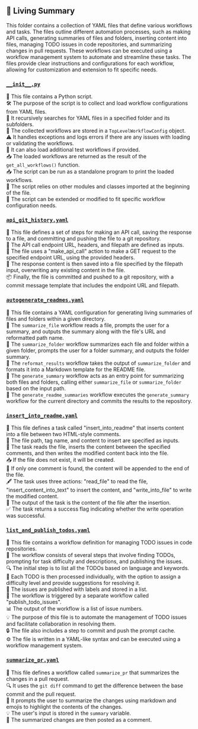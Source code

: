 

<!-- Living README Summary -->
## 🌳 Living Summary

This folder contains a collection of YAML files that define various workflows and tasks. The files outline different automation processes, such as making API calls, generating summaries of files and folders, inserting content into files, managing TODO issues in code repositories, and summarizing changes in pull requests. These workflows can be executed using a workflow management system to automate and streamline these tasks. The files provide clear instructions and configurations for each workflow, allowing for customization and extension to fit specific needs.


### [`__init__.py`](https://github.com/raphael-francis/AutoPR-internal/blob/58930ae93625b5c6df53ea36ba4305031b0615d6/./autopr/workflows/__init__.py)

📝 This file contains a Python script.  
🛠️ The purpose of the script is to collect and load workflow configurations from YAML files.  
📂 It recursively searches for YAML files in a specified folder and its subfolders.  
📝 The collected workflows are stored in a `TopLevelWorkflowConfig` object.  
⚠️ It handles exceptions and logs errors if there are any issues with loading or validating the workflows.  
🔄 It can also load additional test workflows if provided.  
📥 The loaded workflows are returned as the result of the `get_all_workflows()` function.  
📥 The script can be run as a standalone program to print the loaded workflows.  
📂 The script relies on other modules and classes imported at the beginning of the file.  
🚀 The script can be extended or modified to fit specific workflow configuration needs.  


### [`api_git_history.yaml`](https://github.com/raphael-francis/AutoPR-internal/blob/58930ae93625b5c6df53ea36ba4305031b0615d6/./autopr/workflows/api_git_history.yaml)

📝 This file defines a set of steps for making an API call, saving the response to a file, and committing and pushing the file to a git repository.  
🔗 The API call endpoint URL, headers, and filepath are defined as inputs.  
🔀 The file uses a "make_api_call" action to make a GET request to the specified endpoint URL, using the provided headers.  
📄 The response content is then saved into a file specified by the filepath input, overwriting any existing content in the file.  
📦 Finally, the file is committed and pushed to a git repository, with a commit message template that includes the endpoint URL and filepath.  


### [`autogenerate_readmes.yaml`](https://github.com/raphael-francis/AutoPR-internal/blob/58930ae93625b5c6df53ea36ba4305031b0615d6/./autopr/workflows/autogenerate_readmes.yaml)

📄 This file contains a YAML configuration for generating living summaries of files and folders within a given directory.  
📝 The `summarize_file` workflow reads a file, prompts the user for a summary, and outputs the summary along with the file's URL and reformatted path name.  
📂 The `summarize_folder` workflow summarizes each file and folder within a given folder, prompts the user for a folder summary, and outputs the folder summary.  
🔄 The `reformat_results` workflow takes the output of `summarize_folder` and formats it into a Markdown template for the README file.  
📝 The `generate_summary` workflow acts as an entry point for summarizing both files and folders, calling either `summarize_file` or `summarize_folder` based on the input path.  
📝 The `generate_readme_summaries` workflow executes the `generate_summary` workflow for the current directory and commits the results to the repository.  


### [`insert_into_readme.yaml`](https://github.com/raphael-francis/AutoPR-internal/blob/58930ae93625b5c6df53ea36ba4305031b0615d6/./autopr/workflows/insert_into_readme.yaml)

📝 This file defines a task called "insert_into_readme" that inserts content into a file between two HTML-style comments.  
📂 The file path, tag name, and content to insert are specified as inputs.  
💾 The task reads the file, inserts the content between the specified comments, and then writes the modified content back into the file.  
📥 If the file does not exist, it will be created.  
📑 If only one comment is found, the content will be appended to the end of the file.  
🖋️ The task uses three actions: "read_file" to read the file, "insert_content_into_text" to insert the content, and "write_into_file" to write the modified content.  
📄 The output of the task is the content of the file after the insertion.  
✅ The task returns a success flag indicating whether the write operation was successful.  


### [`list_and_publish_todos.yaml`](https://github.com/raphael-francis/AutoPR-internal/blob/58930ae93625b5c6df53ea36ba4305031b0615d6/./autopr/workflows/list_and_publish_todos.yaml)

📄 This file contains a workflow definition for managing TODO issues in code repositories.  
🔄 The workflow consists of several steps that involve finding TODOs, prompting for task difficulty and descriptions, and publishing the issues.  
🔍 The initial step is to list all the TODOs based on language and keywords.  
📝 Each TODO is then processed individually, with the option to assign a difficulty level and provide suggestions for resolving it.  
📌 The issues are published with labels and stored in a list.  
🔄 The workflow is triggered by a separate workflow called "publish_todo_issues".  
📊 The output of the workflow is a list of issue numbers.  
💡 The purpose of this file is to automate the management of TODO issues and facilitate collaboration in resolving them.  
🔒 The file also includes a step to commit and push the prompt cache.  
⚙️ The file is written in a YAML-like syntax and can be executed using a workflow management system.  


### [`summarize_pr.yaml`](https://github.com/raphael-francis/AutoPR-internal/blob/58930ae93625b5c6df53ea36ba4305031b0615d6/./autopr/workflows/summarize_pr.yaml)

📝 This file defines a workflow called `summarize_pr` that summarizes the changes in a pull request.  
🔍 It uses the `git diff` command to get the difference between the base commit and the pull request.  
💬 It prompts the user to summarize the changes using markdown and emojis to highlight the contents of the changes.  
💡 The user's input is stored in the `summary` variable.  
💬 The summarized changes are then posted as a comment.  

<!-- Living README Summary -->